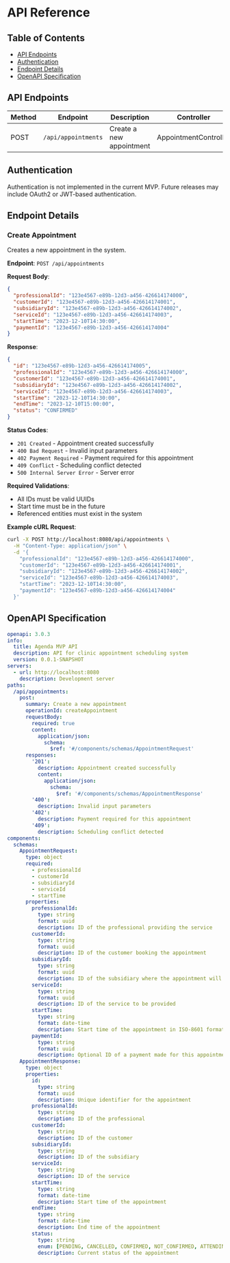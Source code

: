 # API Reference

## Table of Contents

- [API Endpoints](#api-endpoints)
- [Authentication](#authentication)
- [Endpoint Details](#endpoint-details)
- [OpenAPI Specification](#openapi-specification)

## API Endpoints

| Method | Endpoint | Description | Controller |
|--------|----------|-------------|------------|
| POST | `/api/appointments` | Create a new appointment | AppointmentController |

## Authentication

Authentication is not implemented in the current MVP. Future releases may include OAuth2 or JWT-based authentication.

## Endpoint Details

### Create Appointment

Creates a new appointment in the system.

**Endpoint**: `POST /api/appointments`

**Request Body**:
```json
{
  "professionalId": "123e4567-e89b-12d3-a456-426614174000",
  "customerId": "123e4567-e89b-12d3-a456-426614174001",
  "subsidiaryId": "123e4567-e89b-12d3-a456-426614174002",
  "serviceId": "123e4567-e89b-12d3-a456-426614174003",
  "startTime": "2023-12-10T14:30:00",
  "paymentId": "123e4567-e89b-12d3-a456-426614174004"
}
```

**Response**:
```json
{
  "id": "123e4567-e89b-12d3-a456-426614174005",
  "professionalId": "123e4567-e89b-12d3-a456-426614174000",
  "customerId": "123e4567-e89b-12d3-a456-426614174001",
  "subsidiaryId": "123e4567-e89b-12d3-a456-426614174002",
  "serviceId": "123e4567-e89b-12d3-a456-426614174003",
  "startTime": "2023-12-10T14:30:00",
  "endTime": "2023-12-10T15:00:00",
  "status": "CONFIRMED"
}
```

**Status Codes**:
- `201 Created` - Appointment created successfully
- `400 Bad Request` - Invalid input parameters
- `402 Payment Required` - Payment required for this appointment
- `409 Conflict` - Scheduling conflict detected
- `500 Internal Server Error` - Server error

**Required Validations**:
- All IDs must be valid UUIDs
- Start time must be in the future
- Referenced entities must exist in the system

**Example cURL Request**:
```bash
curl -X POST http://localhost:8080/api/appointments \
  -H "Content-Type: application/json" \
  -d '{
    "professionalId": "123e4567-e89b-12d3-a456-426614174000",
    "customerId": "123e4567-e89b-12d3-a456-426614174001", 
    "subsidiaryId": "123e4567-e89b-12d3-a456-426614174002",
    "serviceId": "123e4567-e89b-12d3-a456-426614174003",
    "startTime": "2023-12-10T14:30:00",
    "paymentId": "123e4567-e89b-12d3-a456-426614174004"
  }'
```

## OpenAPI Specification

```yaml
openapi: 3.0.3
info:
  title: Agenda MVP API
  description: API for clinic appointment scheduling system
  version: 0.0.1-SNAPSHOT
servers:
  - url: http://localhost:8080
    description: Development server
paths:
  /api/appointments:
    post:
      summary: Create a new appointment
      operationId: createAppointment
      requestBody:
        required: true
        content:
          application/json:
            schema:
              $ref: '#/components/schemas/AppointmentRequest'
      responses:
        '201':
          description: Appointment created successfully
          content:
            application/json:
              schema:
                $ref: '#/components/schemas/AppointmentResponse'
        '400':
          description: Invalid input parameters
        '402':
          description: Payment required for this appointment
        '409':
          description: Scheduling conflict detected
components:
  schemas:
    AppointmentRequest:
      type: object
      required:
        - professionalId
        - customerId
        - subsidiaryId
        - serviceId
        - startTime
      properties:
        professionalId:
          type: string
          format: uuid
          description: ID of the professional providing the service
        customerId:
          type: string
          format: uuid
          description: ID of the customer booking the appointment
        subsidiaryId:
          type: string
          format: uuid
          description: ID of the subsidiary where the appointment will take place
        serviceId:
          type: string
          format: uuid
          description: ID of the service to be provided
        startTime:
          type: string
          format: date-time
          description: Start time of the appointment in ISO-8601 format
        paymentId:
          type: string
          format: uuid
          description: Optional ID of a payment made for this appointment
    AppointmentResponse:
      type: object
      properties:
        id:
          type: string
          format: uuid
          description: Unique identifier for the appointment
        professionalId:
          type: string
          description: ID of the professional
        customerId:
          type: string
          description: ID of the customer
        subsidiaryId:
          type: string
          description: ID of the subsidiary
        serviceId:
          type: string
          description: ID of the service
        startTime:
          type: string
          format: date-time
          description: Start time of the appointment
        endTime:
          type: string
          format: date-time
          description: End time of the appointment
        status:
          type: string
          enum: [PENDING, CANCELLED, CONFIRMED, NOT_CONFIRMED, ATTENDING, COMPLETED]
          description: Current status of the appointment
```